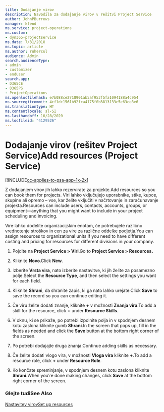```yaml
---
title: Dodajanje virov
description: Navodila za dodajanje virov v rešitvi Project Service
author: JohnPBurrows
manager: kfend
ms.service: project-operations
ms.custom:
- dyn365-projectservice
ms.date: 7/31/2018
ms.topic: article
ms.author: ruhercul
audience: Admin
search.audienceType:
- admin
- customizer
- enduser
search.app:
- D365CE
- D365PS
- ProjectOperations
ms.openlocfilehash: e7b088ce2718901ab5af953f5fa1094188a4c954
ms.sourcegitcommit: 4cf1dc1561b92fca4175f0b3813133c5e63ce8e6
ms.translationtype: HT
ms.contentlocale: sl-SI
ms.lasthandoff: 10/28/2020
ms.locfileid: "4129526"
---
```

# <a name="add-resources-project-service"></a><span data-ttu-id="a41eb-103">Dodajanje virov (rešitev Project Service)</span><span class="sxs-lookup"><span data-stu-id="a41eb-103">Add resources (Project Service)</span></span>

[!INCLUDE[cc-applies-to-psa-app-1x-2x](../includes/cc-applies-to-psa-app-1x-2x.md)]

<span data-ttu-id="a41eb-104">Z dodajanjem virov jih lahko rezervirate za projekte.</span><span class="sxs-lookup"><span data-stu-id="a41eb-104">Add resources so you can book them for projects.</span></span> <span data-ttu-id="a41eb-105">Viri lahko vključujejo uporabnike, stike, kupce, skupine ali opremo – vse, kar želite vključiti v načrtovanje in zaračunavanje projekta.</span><span class="sxs-lookup"><span data-stu-id="a41eb-105">Resources can include users, contacts, accounts, groups, or equipment—anything that you might want to include in your project scheduling and invoicing.</span></span>  
  
<span data-ttu-id="a41eb-106">Vire lahko dodelite organizacijskim enotam, če potrebujete različno vrednotenje stroškov in cen za vire za različne oddelke podjetja.</span><span class="sxs-lookup"><span data-stu-id="a41eb-106">You can assign resources to organizational units if you need to have different costing and pricing for resources for different divisions in your company.</span></span>  
  
1.  <span data-ttu-id="a41eb-107">Pojdite na **Project Service > Viri**.</span><span class="sxs-lookup"><span data-stu-id="a41eb-107">Go to **Project Service > Resources.**</span></span>  
  
2.  <span data-ttu-id="a41eb-108">Kliknite **Novo**.</span><span class="sxs-lookup"><span data-stu-id="a41eb-108">Click **New**.</span></span>  
  
3.  <span data-ttu-id="a41eb-109">Izberite **Vrsta vira**, nato izberite nastavitve, ki jih želite za posamezno polje.</span><span class="sxs-lookup"><span data-stu-id="a41eb-109">Select the **Resource Type**, and then select the settings you want for each field.</span></span>  
  
4.  <span data-ttu-id="a41eb-110">Kliknite **Shrani**, da shranite zapis, ki ga nato lahko urejate.</span><span class="sxs-lookup"><span data-stu-id="a41eb-110">Click **Save** to save the record so you can continue editing it.</span></span>  
  
5.  <span data-ttu-id="a41eb-111">Če viru želite dodati znanje, kliknite **+** v možnosti **Znanja vira**.</span><span class="sxs-lookup"><span data-stu-id="a41eb-111">To add a skill for the resource, click **+** under **Resource Skills**.</span></span>  
  
6.  <span data-ttu-id="a41eb-112">V oknu, ki se prikaže, po potrebi izpolnite polja in v spodnjem desnem kotu zaslona kliknite gumb **Shrani**.</span><span class="sxs-lookup"><span data-stu-id="a41eb-112">In the screen that pops up, fill in the fields as needed and click the **Save** button at the bottom right corner of the screen.</span></span>  
  
7.  <span data-ttu-id="a41eb-113">Po potrebi dodajajte druga znanja.</span><span class="sxs-lookup"><span data-stu-id="a41eb-113">Continue adding skills as necessary.</span></span>  
  
8.  <span data-ttu-id="a41eb-114">Če želite dodati vlogo vira, v možnosti **Vloga vira** kliknite **+**.</span><span class="sxs-lookup"><span data-stu-id="a41eb-114">To add a resource role, click **+** under **Resource Role**.</span></span>  
  
9. <span data-ttu-id="a41eb-115">Ko končate spreminjanje, v spodnjem desnem kotu zaslona kliknite **Shrani**.</span><span class="sxs-lookup"><span data-stu-id="a41eb-115">When you’re done making changes, click **Save** at the bottom right corner of the screen.</span></span>  
  
### <a name="see-also"></a><span data-ttu-id="a41eb-116">Glejte tudi</span><span class="sxs-lookup"><span data-stu-id="a41eb-116">See Also</span></span>  
 [<span data-ttu-id="a41eb-117">Nastavitev virov</span><span class="sxs-lookup"><span data-stu-id="a41eb-117">Set up resources</span></span>](../psa/set-up-resources.md)
